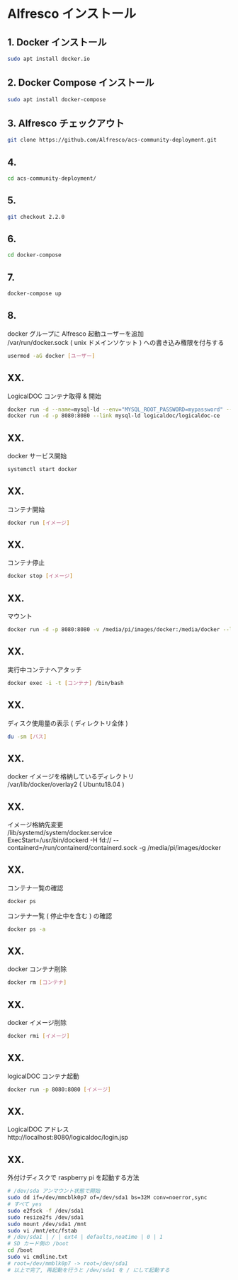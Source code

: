 # Alfresco インストール  
  
## 1. Docker インストール  
```bash  
sudo apt install docker.io  
```  
  
## 2. Docker Compose インストール  
```bash  
sudo apt install docker-compose  
```  
  
## 3. Alfresco チェックアウト  
```bash  
git clone https://github.com/Alfresco/acs-community-deployment.git  
```  
  
## 4.  
```bash  
cd acs-community-deployment/  
```  
  
## 5.  
```bash  
git checkout 2.2.0  
```  
  
## 6.  
```bash  
cd docker-compose  
```  
  
## 7.  
```bash  
docker-compose up  
```  
  
## 8.  
docker グループに Alfresco 起動ユーザーを追加  
/var/run/docker.sock ( unix ドメインソケット ) への書き込み権限を付与する  
```bash  
usermod -aG docker [ユーザー]  
```  
  
  
## XX.  
LogicalDOC コンテナ取得 & 開始  
```bash  
docker run -d --name=mysql-ld --env="MYSQL_ROOT_PASSWORD=mypassword" --env="MYSQL_DATABASE=logicaldoc" --env="MYSQL_USER=ldoc" --env="MYSQL_PASSWORD=changeme" mysql:8.0  
docker run -d -p 8080:8080 --link mysql-ld logicaldoc/logicaldoc-ce  
```  
  
## XX.  
docker サービス開始  
```bash  
systemctl start docker  
```  
  
## XX.  
コンテナ開始  
```bash  
docker run [イメージ]  
```  
  
## XX.  
コンテナ停止  
```bash  
docker stop [イメージ]  
```  
  
## XX.  
マウント  
```bash  
docker run -d -p 8080:8080 -v /media/pi/images/docker:/media/docker --link mysql-ld logicaldoc/logicaldoc-ce  
```  
  
## XX.  
実行中コンテナへアタッチ  
```bash  
docker exec -i -t [コンテナ] /bin/bash  
```  
  
## XX.  
ディスク使用量の表示 ( ディレクトリ全体 )  
```bash  
du -sm [パス]  
```  
  
## XX.  
docker イメージを格納しているディレクトリ  
/var/lib/docker/overlay2 ( Ubuntu18.04 )  
  
## XX.  
イメージ格納先変更  
/lib/systemd/system/docker.service  
ExecStart=/usr/bin/dockerd -H fd:// --containerd=/run/containerd/containerd.sock -g /media/pi/images/docker  
  
## XX.  
コンテナ一覧の確認  
```bash  
docker ps  
```  
コンテナ一覧 ( 停止中を含む ) の確認  
```bash  
docker ps -a  
```  
  
## XX.  
docker コンテナ削除  
```bash  
docker rm [コンテナ]  
```  
  
## XX.  
docker イメージ削除  
```bash  
docker rmi [イメージ]  
```  
  
## XX.  
logicalDOC コンテナ起動  
```bash  
docker run -p 8080:8080 [イメージ]  
```  
  
## XX.  
LogicalDOC アドレス  
http://localhost:8080/logicaldoc/login.jsp  
  
  
## XX.  
外付けディスクで raspberry pi を起動する方法  
```bash  
# /dev/sda アンマウント状態で開始  
sudo dd if=/dev/mmcblk0p7 of=/dev/sda1 bs=32M conv=noerror,sync  
# すべて yes  
sudo e2fsck -f /dev/sda1  
sudo resize2fs /dev/sda1  
sudo mount /dev/sda1 /mnt  
sudo vi /mnt/etc/fstab  
# /dev/sda1 | / | ext4 | defaults,noatime | 0 | 1  
# SD カード側の /boot  
cd /boot  
sudo vi cmdline.txt  
# root=/dev/mmblk0p7 -> root=/dev/sda1  
# 以上で完了, 再起動を行うと /dev/sda1 を / にして起動する  
```  
